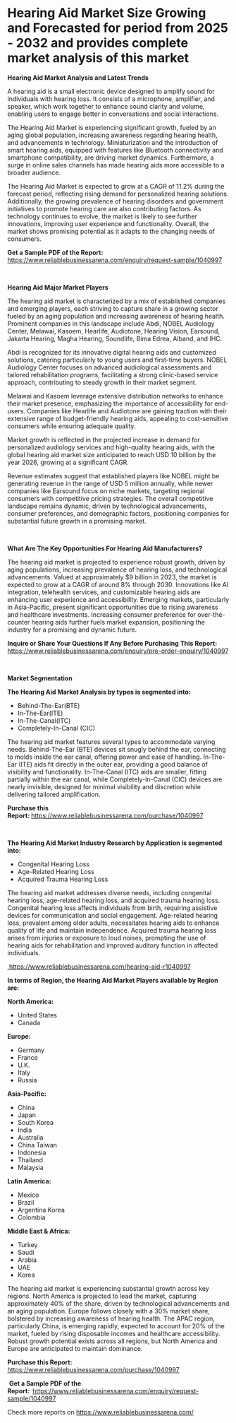 <p><h1>Hearing Aid Market Size Growing and Forecasted for period from 2025 - 2032 and provides complete market analysis of this market</h1></p><p><strong>Hearing Aid Market Analysis and Latest Trends</strong></p>
<p><p>A hearing aid is a small electronic device designed to amplify sound for individuals with hearing loss. It consists of a microphone, amplifier, and speaker, which work together to enhance sound clarity and volume, enabling users to engage better in conversations and social interactions.</p><p>The Hearing Aid Market is experiencing significant growth, fueled by an aging global population, increasing awareness regarding hearing health, and advancements in technology. Miniaturization and the introduction of smart hearing aids, equipped with features like Bluetooth connectivity and smartphone compatibility, are driving market dynamics. Furthermore, a surge in online sales channels has made hearing aids more accessible to a broader audience.</p><p>The Hearing Aid Market is expected to grow at a CAGR of 11.2% during the forecast period, reflecting rising demand for personalized hearing solutions. Additionally, the growing prevalence of hearing disorders and government initiatives to promote hearing care are also contributing factors. As technology continues to evolve, the market is likely to see further innovations, improving user experience and functionality. Overall, the market shows promising potential as it adapts to the changing needs of consumers.</p></p>
<p><strong>Get a Sample PDF of the Report:&nbsp;</strong> <a href="https://www.reliablebusinessarena.com/enquiry/request-sample/1040997?utm_campaign=2754&utm_medium=2&utm_source=Github&utm_content=ia&utm_term=04032025&utm_id=hearing-aid">https://www.reliablebusinessarena.com/enquiry/request-sample/1040997</a></p>
<p>&nbsp;</p>
<p><strong>Hearing Aid Major Market Players</strong></p>
<p><p>The hearing aid market is characterized by a mix of established companies and emerging players, each striving to capture share in a growing sector fueled by an aging population and increasing awareness of hearing health. Prominent companies in this landscape include Abdi, NOBEL Audiology Center, Melawai, Kasoem, Hearlife, Audiotone, Hearing Vision, Earsound, Jakarta Hearing, Magha Hearing, Soundlife, Bima Edrea, Alband, and IHC.</p><p>Abdi is recognized for its innovative digital hearing aids and customized solutions, catering particularly to young users and first-time buyers. NOBEL Audiology Center focuses on advanced audiological assessments and tailored rehabilitation programs, facilitating a strong clinic-based service approach, contributing to steady growth in their market segment.</p><p>Melawai and Kasoem leverage extensive distribution networks to enhance their market presence, emphasizing the importance of accessibility for end-users. Companies like Hearlife and Audiotone are gaining traction with their extensive range of budget-friendly hearing aids, appealing to cost-sensitive consumers while ensuring adequate quality.</p><p>Market growth is reflected in the projected increase in demand for personalized audiology services and high-quality hearing aids, with the global hearing aid market size anticipated to reach USD 10 billion by the year 2026, growing at a significant CAGR. </p><p>Revenue estimates suggest that established players like NOBEL might be generating revenue in the range of USD 5 million annually, while newer companies like Earsound focus on niche markets, targeting regional consumers with competitive pricing strategies. The overall competitive landscape remains dynamic, driven by technological advancements, consumer preferences, and demographic factors, positioning companies for substantial future growth in a promising market.</p></p>
<p>&nbsp;</p>
<p><strong>What Are The Key Opportunities For Hearing Aid Manufacturers?</strong></p>
<p><p>The hearing aid market is projected to experience robust growth, driven by aging populations, increasing prevalence of hearing loss, and technological advancements. Valued at approximately $9 billion in 2023, the market is expected to grow at a CAGR of around 8% through 2030. Innovations like AI integration, telehealth services, and customizable hearing aids are enhancing user experience and accessibility. Emerging markets, particularly in Asia-Pacific, present significant opportunities due to rising awareness and healthcare investments. Increasing consumer preference for over-the-counter hearing aids further fuels market expansion, positioning the industry for a promising and dynamic future.</p></p>
<p><strong>Inquire or Share Your Questions If Any Before Purchasing This Report:</strong> <a href="https://www.reliablebusinessarena.com/enquiry/pre-order-enquiry/1040997?utm_campaign=2754&utm_medium=2&utm_source=Github&utm_content=ia&utm_term=04032025&utm_id=hearing-aid">https://www.reliablebusinessarena.com/enquiry/pre-order-enquiry/1040997</a></p>
<p>&nbsp;</p>
<p><strong>Market Segmentation</strong></p>
<p><strong>The Hearing Aid Market Analysis by types is segmented into:</strong></p>
<p><ul><li>Behind-The-Ear(BTE)</li><li>In-The-Ear(ITE)</li><li>In-The-Canal(ITC)</li><li>Completely-In-Canal (CIC)</li></ul></p>
<p><p>The hearing aid market features several types to accommodate varying needs. Behind-The-Ear (BTE) devices sit snugly behind the ear, connecting to molds inside the ear canal, offering power and ease of handling. In-The-Ear (ITE) aids fit directly in the outer ear, providing a good balance of visibility and functionality. In-The-Canal (ITC) aids are smaller, fitting partially within the ear canal, while Completely-In-Canal (CIC) devices are nearly invisible, designed for minimal visibility and discretion while delivering tailored amplification.</p></p>
<p><strong>Purchase this Report:&nbsp;</strong><a href="https://www.reliablebusinessarena.com/purchase/1040997?utm_campaign=2754&utm_medium=2&utm_source=Github&utm_content=ia&utm_term=04032025&utm_id=hearing-aid">https://www.reliablebusinessarena.com/purchase/1040997</a></p>
<p>&nbsp;</p>
<p><strong>The Hearing Aid Market Industry Research by Application is segmented into:</strong></p>
<p><ul><li>Congenital Hearing Loss</li><li>Age-Related Hearing Loss</li><li>Acquired Trauma Hearing Loss</li></ul></p>
<p><p>The hearing aid market addresses diverse needs, including congenital hearing loss, age-related hearing loss, and acquired trauma hearing loss. Congenital hearing loss affects individuals from birth, requiring assistive devices for communication and social engagement. Age-related hearing loss, prevalent among older adults, necessitates hearing aids to enhance quality of life and maintain independence. Acquired trauma hearing loss arises from injuries or exposure to loud noises, prompting the use of hearing aids for rehabilitation and improved auditory function in affected individuals.</p></p>
<p><a href="https://www.reliablebusinessarena.com/hearing-aid-r1040997?utm_campaign=2754&utm_medium=2&utm_source=Github&utm_content=ia&utm_term=04032025&utm_id=hearing-aid">&nbsp;https://www.reliablebusinessarena.com/hearing-aid-r1040997</a></p>
<p><strong>In terms of Region, the Hearing Aid Market Players available by Region are:</strong></p>
<p>
    <p> <strong> North America: </strong>
        <ul>
            <li>United States</li>
            <li>Canada</li>
        </ul>
        </p> 
    <p> <strong> Europe: </strong>
        <ul>
            <li>Germany</li>
            <li>France</li>
            <li>U.K.</li>
            <li>Italy</li>
            <li>Russia</li>
        </ul>
        </p> 
    <p> <strong> Asia-Pacific: </strong>
        <ul>
            <li>China</li>
            <li>Japan</li>
            <li>South Korea</li>
            <li>India</li>
            <li>Australia</li>
            <li>China Taiwan</li>
            <li>Indonesia</li>
            <li>Thailand</li>
            <li>Malaysia</li>
        </ul>
        </p> 
    <p> <strong> Latin America: </strong>
        <ul>
            <li>Mexico</li>
            <li>Brazil</li>
            <li>Argentina Korea</li>
            <li>Colombia</li>
        </ul>
        </p> 
    <p> <strong> Middle East & Africa: </strong>
        <ul>
            <li>Turkey</li>
            <li>Saudi</li>
            <li>Arabia</li>
            <li>UAE</li>
            <li>Korea</li>
        </ul>
    </p>
    </p>
<p><p>The hearing aid market is experiencing substantial growth across key regions. North America is projected to lead the market, capturing approximately 40% of the share, driven by technological advancements and an aging population. Europe follows closely with a 30% market share, bolstered by increasing awareness of hearing health. The APAC region, particularly China, is emerging rapidly, expected to account for 20% of the market, fueled by rising disposable incomes and healthcare accessibility. Robust growth potential exists across all regions, but North America and Europe are anticipated to maintain dominance.</p></p>
<p><strong>Purchase this Report: </strong><a href="https://www.reliablebusinessarena.com/purchase/1040997?utm_campaign=2754&utm_medium=2&utm_source=Github&utm_content=ia&utm_term=04032025&utm_id=hearing-aid">https://www.reliablebusinessarena.com/purchase/1040997</a></p>
<p>&nbsp;<strong>Get a Sample PDF of the Report:&nbsp;&nbsp;</strong><a href="https://www.reliablebusinessarena.com/enquiry/request-sample/1040997?utm_campaign=2754&utm_medium=2&utm_source=Github&utm_content=ia&utm_term=04032025&utm_id=hearing-aid">https://www.reliablebusinessarena.com/enquiry/request-sample/1040997</a></p>
<p><strong></strong></p>
<p>Check more reports on <a href="https://www.reliablebusinessarena.com/?utm_campaign=2754&utm_medium=2&utm_source=Github&utm_content=ia&utm_term=04032025&utm_id=hearing-aid">https://www.reliablebusinessarena.com/</a></p>